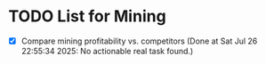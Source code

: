 # TODO List for Mining

- [x] Compare mining profitability vs. competitors  (Done at Sat Jul 26 22:55:34 2025: No actionable real task found.)
